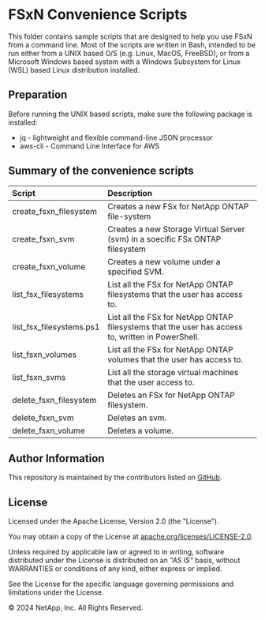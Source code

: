 # FSxN Convenience Scripts
This folder contains sample scripts that are designed to help you use FSxN from
a command line. Most of the scripts are written in Bash, intended to be run either from
a UNIX based O/S (e.g. Linux, MacOS, FreeBSD), or from a Microsoft Windows based system with a
Windows Subsystem for Linux (WSL) based Linux distribution installed.

## Preparation
Before running the UNIX based scripts, make sure the following package is installed:

* jq  - lightweight and flexible command-line JSON processor
* aws-cli - Command Line Interface for AWS

## Summary of the convenience scripts

| Script                  | Description     |
|:------------------------|:----------------|
|create_fsxn_filesystem   | Creates a new FSx for NetApp ONTAP file-system |
|create_fsxn_svm          | Creates a new Storage Virtual Server (svm) in a soecific FSx ONTAP filesystem |
|create_fsxn_volume       | Creates a new volume under a specified SVM. |
|list_fsx_filesystems     | List all the FSx for NetApp ONTAP filesystems that the user has access to. |
|list_fsx_filesystems.ps1 | List all the FSx for NetApp ONTAP filesystems that the user has access to, written in PowerShell. |
|list_fsxn_volumes        | List all the FSx for NetApp ONTAP volumes that the user has access to. |
|list_fsxn_svms           | List all the storage virtual machines that the user access to. |
|delete_fsxn_filesystem   | Deletes an FSx for NetApp ONTAP filesystem. |
|delete_fsxn_svm          | Deletes an svm. |
|delete_fsxn_volume       | Deletes a volume. |


## Author Information

This repository is maintained by the contributors listed on [GitHub](https://github.com/NetApp/FSx-ONTAP-samples-scripts/graphs/contributors).

## License

Licensed under the Apache License, Version 2.0 (the "License").

You may obtain a copy of the License at [apache.org/licenses/LICENSE-2.0](http://www.apache.org/licenses/LICENSE-2.0).

Unless required by applicable law or agreed to in writing, software distributed under the License is distributed on an _"AS IS"_ basis, without WARRANTIES or conditions of any kind, either express or implied.

See the License for the specific language governing permissions and limitations under the License.

© 2024 NetApp, Inc. All Rights Reserved.
